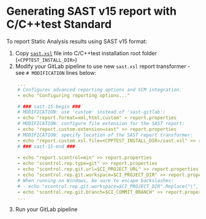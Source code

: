 # Generating SAST v15 report with C/C++test Standard

To report Static Analysis results using SAST v15 format:

1. Copy [`sast.xsl`](https://gitlab.com/parasoft/cpptest-gitlab/-/blob/master/sast/cpptest-standard-sast15/sast.xsl) file into C/C++test installation root folder (`<CPPTEST_INSTALL_DIR>`)
2. Modify your GitLab pipeline to use new `sast.xsl` report transformer - see `# MODIFICATION` lines below:
```yaml
    ...
    # Configures advanced reporting options and SCM integration.
    - echo "Configuring reporting options..."  

    # ### sast-15-begin ###
    # MODIFICATION: use 'custom' instead of 'sast-gitlab':  
    - echo "report.format=xml,html,custom" > report.properties
    # MODIFICATION: configure file extension for the SAST report:  
    - echo "report.custom.extension=sast" >> report.properties
    # MODIFICATION: specify location of the SAST report transformer:  
    - echo "report.custom.xsl.file=<CPPTEST_INSTALL_DIR>/sast.xsl" >> report.properties
    # ### sast-15-end ###
    
    - echo "report.scontrol=min" >> report.properties
    - echo "scontrol.rep.type=git" >> report.properties
    - echo "scontrol.rep.git.url=$CI_PROJECT_URL" >> report.properties
    - echo "scontrol.rep.git.workspace=$CI_PROJECT_DIR" >> report.properties
    # When running on Windows, be sure to escape backslashes:
    # - echo "scontrol.rep.git.workspace=$CI_PROJECT_DIR".Replace("\", "\\") >> report.properties
    - echo "scontrol.rep.git.branch=$CI_COMMIT_BRANCH" >> report.properties
    ...
```
3. Run your GitLab pipeline

